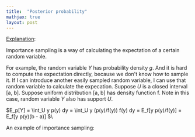 ```yaml
---
title:  "Posterior probability"
mathjax: true
layout: post
---
```


[Explanation](https://www.youtube.com/watch?v=V8f8ueBc9sY): 

Importance sampling is a way of calculating the expectation of a certain random variable.

For example, the random variable $Y$ has probability density $g$. And it is hard to compute the expectation directly, because we don't know how to sample it. If I can introduce another easily sampled random variable, I can use that random variable to calculate the expecation. Suppose $U$ is a closed interval [a, b]. Suppose uniform distribution [a, b] has density function f. Note in this case, random variable $Y$ also has support $U$.

$E_p[Y] = \int_U y p(y) dy = \int_U y (p(y)/f(y)) f(y) dy = E_f[y p(y)/f(y)] = E_f[y p(y)(b - a)] $\\

An example of importance sampling:




